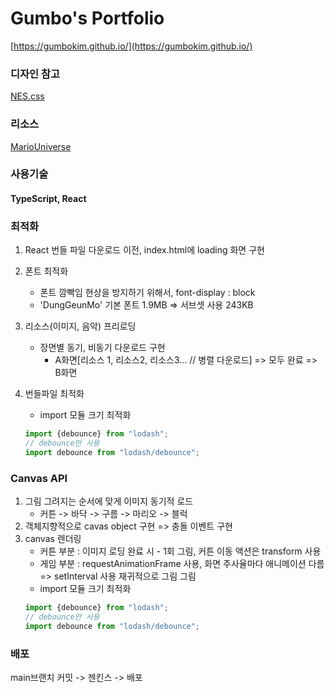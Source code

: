 # Gumbo's Portfolio

[https://gumbokim.github.io/](https://gumbokim.github.io/)

### 디자인 참고

[NES.css](https://nostalgic-css.github.io/NES.css/)

### 리소스

[MarioUniverse](https://www.mariouniverse.com/)

### 사용기술

#### TypeScript, React

### 최적화

1. React 번들 파일 다운로드 이전, index.html에 loading 화면 구현
2. 폰트 최적화
    - 폰트 깜빡임 현상을 방지하기 위해서, font-display : block
    - 'DungGeunMo' 기본 폰트 1.9MB => 서브셋 사용 243KB
3. 리소스(이미지, 음악) 프리로딩
    - 장면별 동기, 비동기 다운로드 구현
        - A화면[리소스 1, 리소스2, 리소스3... // 병렬 다운로드] => 모두 완료 => B화면

4. 번들파일 최적화
    - import 모듈 크기 최적화
   ``` javascript
   import {debounce} from "lodash";
   // debounce만 사용
   import debounce from "lodash/debounce";
   ```

### Canvas API

1. 그림 그려지는 순서에 맞게 이미지 동기적 로드
    - 커튼 -> 바닥 -> 구름 -> 마리오 -> 블럭
2. 객체지향적으로 cavas object 구현 => 충돌 이벤트 구현
3. canvas 렌더링
    - 커튼 부분 : 이미지 로딩 완료 시 - 1회 그림, 커튼 이동 액션은 transform 사용
    - 게임 부분 : requestAnimationFrame 사용, 화면 주사율마다 애니메이션 다름 => setInterval 사용 재귀적으로 그림 그림
    - import 모듈 크기 최적화
   ``` javascript
   import {debounce} from "lodash";
   // debounce만 사용
   import debounce from "lodash/debounce";
   ```

### 배포

main브랜치 커밋 -> 젠킨스 -> 배포
